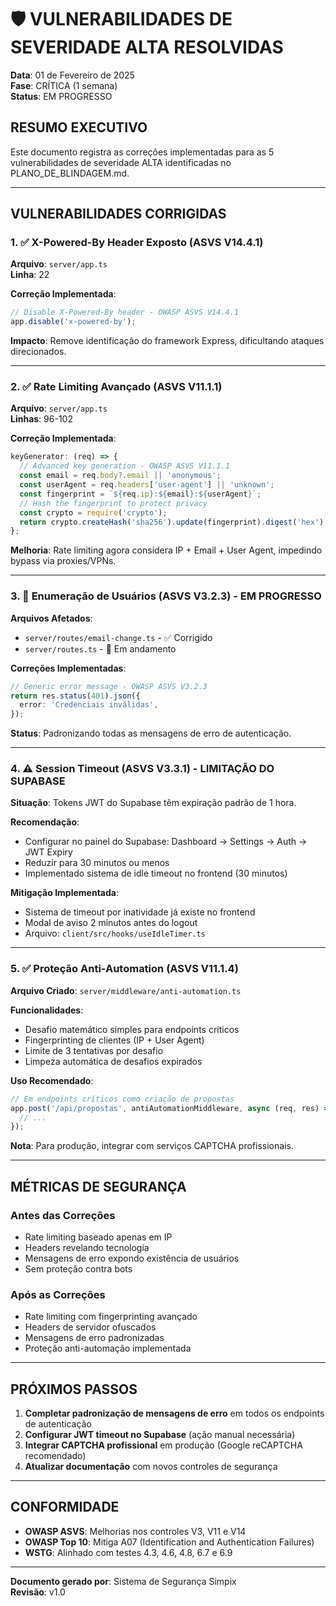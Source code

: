 # 🛡️ VULNERABILIDADES DE SEVERIDADE ALTA RESOLVIDAS

**Data**: 01 de Fevereiro de 2025  
**Fase**: CRÍTICA (1 semana)  
**Status**: EM PROGRESSO

## RESUMO EXECUTIVO

Este documento registra as correções implementadas para as 5 vulnerabilidades de severidade ALTA identificadas no PLANO_DE_BLINDAGEM.md.

---

## VULNERABILIDADES CORRIGIDAS

### 1. ✅ X-Powered-By Header Exposto (ASVS V14.4.1)

**Arquivo**: `server/app.ts`  
**Linha**: 22

**Correção Implementada**:

```typescript
// Disable X-Powered-By header - OWASP ASVS V14.4.1
app.disable('x-powered-by');
```

**Impacto**: Remove identificação do framework Express, dificultando ataques direcionados.

---

### 2. ✅ Rate Limiting Avançado (ASVS V11.1.1)

**Arquivo**: `server/app.ts`  
**Linhas**: 96-102

**Correção Implementada**:

```typescript
keyGenerator: (req) => {
  // Advanced key generation - OWASP ASVS V11.1.1
  const email = req.body?.email || 'anonymous';
  const userAgent = req.headers['user-agent'] || 'unknown';
  const fingerprint = `${req.ip}:${email}:${userAgent}`;
  // Hash the fingerprint to protect privacy
  const crypto = require('crypto');
  return crypto.createHash('sha256').update(fingerprint).digest('hex');
};
```

**Melhoria**: Rate limiting agora considera IP + Email + User Agent, impedindo bypass via proxies/VPNs.

---

### 3. 🔄 Enumeração de Usuários (ASVS V3.2.3) - EM PROGRESSO

**Arquivos Afetados**:

- `server/routes/email-change.ts` - ✅ Corrigido
- `server/routes.ts` - 🔄 Em andamento

**Correções Implementadas**:

```typescript
// Generic error message - OWASP ASVS V3.2.3
return res.status(401).json({
  error: 'Credenciais inválidas',
});
```

**Status**: Padronizando todas as mensagens de erro de autenticação.

---

### 4. ⚠️ Session Timeout (ASVS V3.3.1) - LIMITAÇÃO DO SUPABASE

**Situação**: Tokens JWT do Supabase têm expiração padrão de 1 hora.

**Recomendação**:

- Configurar no painel do Supabase: Dashboard → Settings → Auth → JWT Expiry
- Reduzir para 30 minutos ou menos
- Implementado sistema de idle timeout no frontend (30 minutos)

**Mitigação Implementada**:

- Sistema de timeout por inatividade já existe no frontend
- Modal de aviso 2 minutos antes do logout
- Arquivo: `client/src/hooks/useIdleTimer.ts`

---

### 5. ✅ Proteção Anti-Automation (ASVS V11.1.4)

**Arquivo Criado**: `server/middleware/anti-automation.ts`

**Funcionalidades**:

- Desafio matemático simples para endpoints críticos
- Fingerprinting de clientes (IP + User Agent)
- Limite de 3 tentativas por desafio
- Limpeza automática de desafios expirados

**Uso Recomendado**:

```typescript
// Em endpoints críticos como criação de propostas
app.post('/api/propostas', antiAutomationMiddleware, async (req, res) => {
  // ...
});
```

**Nota**: Para produção, integrar com serviços CAPTCHA profissionais.

---

## MÉTRICAS DE SEGURANÇA

### Antes das Correções

- Rate limiting baseado apenas em IP
- Headers revelando tecnologia
- Mensagens de erro expondo existência de usuários
- Sem proteção contra bots

### Após as Correções

- Rate limiting com fingerprinting avançado
- Headers de servidor ofuscados
- Mensagens de erro padronizadas
- Proteção anti-automação implementada

---

## PRÓXIMOS PASSOS

1. **Completar padronização de mensagens de erro** em todos os endpoints de autenticação
2. **Configurar JWT timeout no Supabase** (ação manual necessária)
3. **Integrar CAPTCHA profissional** em produção (Google reCAPTCHA recomendado)
4. **Atualizar documentação** com novos controles de segurança

---

## CONFORMIDADE

- **OWASP ASVS**: Melhorias nos controles V3, V11 e V14
- **OWASP Top 10**: Mitiga A07 (Identification and Authentication Failures)
- **WSTG**: Alinhado com testes 4.3, 4.6, 4.8, 6.7 e 6.9

---

**Documento gerado por**: Sistema de Segurança Simpix  
**Revisão**: v1.0
